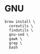 # GNU

```shell
brew install \
  coreutils \
  findutils \
  gnu-sed \
  gawk \
  grep \
  bash
```
